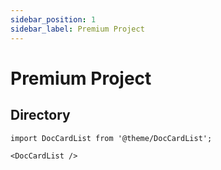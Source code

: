 ```yaml
---
sidebar_position: 1
sidebar_label: Premium Project
---
```


# Premium Project

## Directory

```mdx-code-block
import DocCardList from '@theme/DocCardList';

<DocCardList />
```

